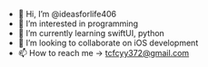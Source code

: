 - 👋 Hi, I’m @ideasforlife406
- 👀 I’m interested in programming
- 🌱 I’m currently learning swiftUI, python
- 💞️ I’m looking to collaborate on iOS development
- 📫 How to reach me -> tcfcyy372@gmail.com

<!---
ideasforlife406/ideasforlife406 is a ✨ special ✨ repository because its `README.md` (this file) appears on your GitHub profile.
You can click the Preview link to take a look at your changes.
--->
